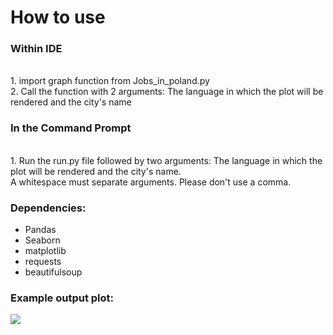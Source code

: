 <h1>How to use</h1>
<h3>Within IDE</h3><br>
1. import graph function from Jobs_in_poland.py<br>
2. Call the function with 2 arguments: The language in which the plot will be rendered and the city's name<br>
<h3>In the Command Prompt</h3><br>
1. Run the run.py file followed by two arguments: The language in which the plot will be rendered and the city's name.<br>   A whitespace must separate arguments. Please don't use a comma. 
<h3>Dependencies:</h3>
<ul>
   <li>Pandas</li>
   <li>Seaborn</li>
   <li>matplotlib</li>
   <li>requests</li>
   <li>beautifulsoup</li>
</ul>

### Example output plot:<br>
<img src="https://media.licdn.com/dms/image/v2/D4D22AQFnE3PN27bhaA/feedshare-shrink_1280/feedshare-shrink_1280/0/1711915051623?e=1728518400&v=beta&t=NwZ_HquzBKJX9wOkPqbmZXwUc2ioMzL9gIx0EVSAD_U">
